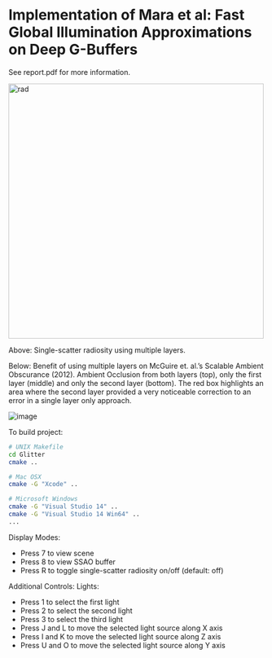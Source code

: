 # Implementation of Mara et al: Fast Global Illumination Approximations on Deep G-Buffers
See report.pdf for more information.

<img width="501" alt="rad" src="https://user-images.githubusercontent.com/12981474/31321401-7c47ff12-ac3a-11e7-82f9-b06121992857.png">

Above: Single-scatter radiosity using multiple layers.

Below: Benefit of using multiple layers on McGuire et. al.’s Scalable Ambient Obscurance (2012). Ambient Occlusion from both layers (top), only the first layer (middle) and only the second layer (bottom). The red box highlights an area where the second layer provided a very noticeable correction to an error in a single layer only approach.

![image](https://user-images.githubusercontent.com/12981474/31321412-a0239194-ac3a-11e7-85b0-0ee525f87c45.png)


To build project:
```bash
# UNIX Makefile
cd Glitter
cmake ..

# Mac OSX
cmake -G "Xcode" ..

# Microsoft Windows
cmake -G "Visual Studio 14" ..
cmake -G "Visual Studio 14 Win64" ..
...
```

Display Modes:
* Press 7 to view scene
* Press 8 to view SSAO buffer
* Press R to toggle single-scatter radiosity on/off (default: off)


Additional Controls:
Lights:
* Press 1 to select the first light
* Press 2 to select the second light
* Press 3 to select the third light
* Press J and L to move the selected light source along X axis
* Press I and K to move the selected light source along Z axis
* Press U and O to move the selected light source along Y axis
